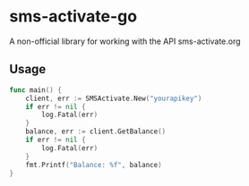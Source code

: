 # sms-activate-go
A non-official library for working with the API sms-activate.org
## Usage
```go
func main() {
	client, err := SMSActivate.New("yourapikey")
	if err != nil {
		log.Fatal(err)
	}
	balance, err := client.GetBalance()
	if err != nil {
		log.Fatal(err)
	}
	fmt.Printf("Balance: %f", balance)
}
```

